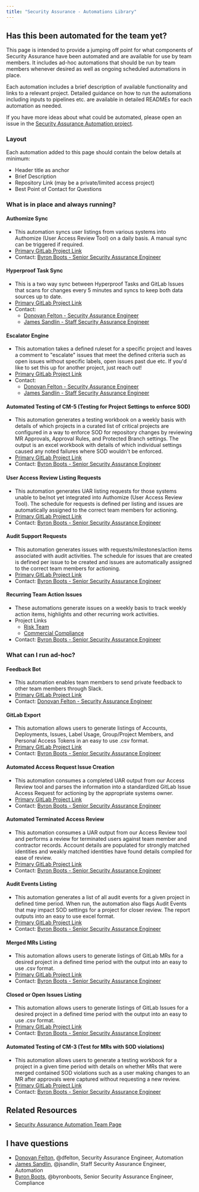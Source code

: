 ```yaml
---
title: "Security Assurance - Automations Library"
---
```


## Has this been automated for the team yet?

This page is intended to provide a jumping off point for what components of Security Assurance have been automated and are available for use by team members. It includes ad-hoc automations that should be run by team members whenever desired as well as ongoing scheduled automations in place.

Each automation includes a brief description of available functionality and links to a relevant project. Detailed guidance on how to run the automations including inputs to pipelines etc. are available in detailed READMEs for each automation as needed.

If you have more ideas about what could be automated, please open an issue in the [Security Assurance Automation project](https://gitlab.com/gitlab-com/gl-security/security-assurance/governance-and-field-security/governance/security-assurance-automation-subgroup/security-assurance-automation).

### Layout

Each automation added to this page should contain the below details at minimum:

- Header title as anchor
- Brief Description
- Repository Link (may be a private/limited access project)
- Best Point of Contact for Questions

### What is in place and always running?

#### Authomize Sync

- This automation syncs user listings from various systems into Authomize (User Access Review Tool) on a daily basis. A manual sync can be triggered if required.
- [Primary GitLab Project Link](https://gitlab.com/gitlab-com/gl-security/engineering-and-research/automation-team/authomize)
- Contact: [Byron Boots - Senior Security Assurance Engineer](https://gitlab.com/byronboots)

#### Hyperproof Task Sync

- This is a two way sync between Hyperproof Tasks and GitLab Issues that scans for changes every 5 minutes and syncs to keep both data sources up to date.
- [Primary GitLab Project Link](https://gitlab.com/gitlab-com/gl-security/security-assurance/governance-and-field-security/governance/security-assurance-automation-subgroup/hyperproof-sync)
- Contact:
  - [Donovan Felton - Security Assurance Engineer](https://gitlab.com/dfelton)
  - [James Sandlin - Staff Security Assurance Engineer](https://gitlab.com/jsandlin)

#### Escalator Engine

- This automation takes a defined ruleset for a specific project and leaves a comment to "escalate" issues that meet the defined criteria such as open issues without specific labels, open issues past due etc. If you'd like to set this up for another project, just reach out!
- [Primary GitLab Project Link](https://gitlab.com/gitlab-com/gl-security/security-assurance/governance-and-field-security/governance/security-assurance-automation-subgroup/escalator)
- Contact:
  - [Donovan Felton - Security Assurance Engineer](https://gitlab.com/dfelton)
  - [James Sandlin - Staff Security Assurance Engineer](https://gitlab.com/jsandlin)

#### Automated Testing of CM-5 (Testing for Project Settings to enforce SOD)

- This automation generates a testing workbook on a weekly basis with details of which projects in a curated list of critical projects are configured in a way to enforce SOD for repository changes by reviewing MR Approvals, Approval Rules, and Protected Branch settings. The output is an excel workbook with details of which individual settings caused any noted failures where SOD wouldn't be enforced.
- [Primary GitLab Project Link](https://gitlab.com/gitlab-com/gl-security/security-assurance/governance-and-field-security/governance/security-assurance-automation-subgroup/gitlab-testing-and-populations)
- Contact: [Byron Boots - Senior Security Assurance Engineer](https://gitlab.com/byronboots)

#### User Access Review Listing Requests

- This automation generates UAR listing requests for those systems unable to be/not yet integrated into Authomize (User Access Review Tool). The schedule for requests is defined per listing and issues are automatically assigned to the correct team members for actioning.
- [Primary GitLab Project Link](https://gitlab.com/gitlab-com/gl-security/security-assurance/governance-and-field-security/governance/security-assurance-automation-subgroup/user-access-review-pipelines)
- Contact: [Byron Boots - Senior Security Assurance Engineer](https://gitlab.com/byronboots)

#### Audit Support Requests

- This automation generates issues with requests/milestones/action items associated with audit activities. The schedule for issues that are created is defined per issue to be created and issues are automatically assigned to the correct team members for actioning.
- [Primary GitLab Project Link](https://gitlab.com/gitlab-com/gl-security/security-assurance/governance-and-field-security/governance/security-assurance-automation-subgroup/recurring-audit-prep)
- Contact: [Byron Boots - Senior Security Assurance Engineer](https://gitlab.com/byronboots)

#### Recurring Team Action Issues

- These automations generate issues on a weekly basis to track weekly action items, highlights and other recurring work activities.
- Project Links
  - [Risk Team](https://gitlab.com/gitlab-com/gl-security/security-assurance/governance-and-field-security/governance/security-assurance-automation-subgroup/security-risk-recurring-issues)
  - [Commercial Compliance](https://gitlab.com/gitlab-com/gl-security/security-assurance/governance-and-field-security/governance/security-assurance-automation-subgroup/weekly-highlights)
- Contact: [Byron Boots - Senior Security Assurance Engineer](https://gitlab.com/byronboots)

### What can I run ad-hoc?

#### Feedback Bot

- This automation enables team members to send private feedback to other team members through Slack.
- [Primary GitLab Project Link](https://gitlab.com/gitlab-com/gl-security/security-assurance/feedback-bot)
- Contact: [Donovan Felton - Security Assurance Engineer](https://gitlab.com/dfelton)

#### GitLab Export

- This automation allows users to generate listings of Accounts, Deployments, Issues, Label Usage, Group/Project Members, and Personal Access Tokens in an easy to use .csv format.
- [Primary GitLab Project Link](https://gitlab.com/gitlab-private/gl-security/security-assurance/sec-compliance/gitlab-export)
- Contact: [Byron Boots - Senior Security Assurance Engineer](https://gitlab.com/byronboots)

#### Automated Access Request Issue Creation

- This automation consumes a completed UAR output from our Access Review tool and parses the information into a standardized GitLab Issue Access Request for actioning by the appropriate systems owner.
- [Primary GitLab Project Link](https://gitlab.com/gitlab-private/gl-security/security-assurance/security-assurance-automation/uar-ar-autocreate)
- Contact: [Byron Boots - Senior Security Assurance Engineer](https://gitlab.com/byronboots)

#### Automated Terminated Access Review

- This automation consumes a UAR output from our Access Review tool and performs a review for terminated users against team member and contractor records. Account details are populated for strongly matched identities and weakly matched identities have found details compiled for ease of review.
- [Primary GitLab Project Link](https://gitlab.com/gitlab-private/gl-security/security-assurance/security-assurance-automation/uar-terminations-check)
- Contact: [Byron Boots - Senior Security Assurance Engineer](https://gitlab.com/byronboots)

#### Audit Events Listing

- This automation generates a list of all audit events for a given project in defined time period. When run, the automation also flags Audit Events that may impact SOD settings for a project for closer review. The report outputs into an easy to use excel format.
- [Primary GitLab Project Link](https://gitlab.com/gitlab-com/gl-security/security-assurance/governance-and-field-security/governance/security-assurance-automation-subgroup/scripts)
- Contact: [Byron Boots - Senior Security Assurance Engineer](https://gitlab.com/byronboots)

#### Merged MRs Listing

- This automation allows users to generate listings of GitLab MRs for a desired project in a defined time period with the output into an easy to use .csv format.
- [Primary GitLab Project Link](https://gitlab.com/gitlab-com/gl-security/security-assurance/governance-and-field-security/governance/security-assurance-automation-subgroup/gitlab-testing-and-populations)
- Contact: [Byron Boots - Senior Security Assurance Engineer](https://gitlab.com/byronboots)

#### Closed or Open Issues Listing

- This automation allows users to generate listings of GitLab Issues for a desired project in a defined time period with the output into an easy to use .csv format.
- [Primary GitLab Project Link](https://gitlab.com/gitlab-com/gl-security/security-assurance/governance-and-field-security/governance/security-assurance-automation-subgroup/gitlab-testing-and-populations)
- Contact: [Byron Boots - Senior Security Assurance Engineer](https://gitlab.com/byronboots)

#### Automated Testing of CM-3 (Test for MRs with SOD violations)

- This automation allows users to generate a testing workbook for a project in a given time period with details on whether MRs that were merged contained SOD violations such as a user making changes to an MR after approvals were captured without requesting a new review.
- [Primary GitLab Project Link](https://gitlab.com/gitlab-com/gl-security/security-assurance/governance-and-field-security/governance/security-assurance-automation-subgroup/gitlab-testing-and-populations)
- Contact: [Byron Boots - Senior Security Assurance Engineer](https://gitlab.com/byronboots)

## Related Resources

- [Security Assurance Automation Team Page](/handbook/security/security-assurance/governance/security-assurance-automation/)

## <i class="fas fa-id-card" style="color:rgb(110,73,203)" aria-hidden="true"></i> I have questions

- [Donovan Felton](/handbook/company/team/#dfelton), @dfelton, Security Assurance Engineer, Automation
- [James Sandlin](/handbook/company/team/#jsandlin), @jsandlin, Staff Security Assurance Engineer, Automation
- [Byron Boots](/handbook/company/team/#byronboots), @byronboots, Senior Security Assurance Engineer, Compliance
